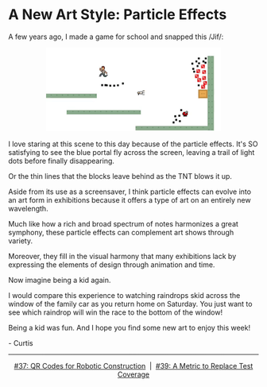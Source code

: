 # A New Art Style: Particle Effects

A few years ago, I made a game for school and snapped this /Jif/:

<p align="center">
  <img width="70%" src="../assets/038/game.gif" alt="The engine in action!"/>
</p>

I love staring at this scene to this day because of the particle effects. It's SO satisfying to see the blue portal fly across the screen, leaving a trail of light dots before finally disappearing.

Or the thin lines that the blocks leave behind as the TNT blows it up.

Aside from its use as a screensaver, I think particle effects can evolve into an art form in exhibitions because it offers a type of art on an entirely new wavelength.

Much like how a rich and broad spectrum of notes harmonizes a great symphony, these particle effects can complement art shows through variety.

Moreover, they fill in the visual harmony that many exhibitions lack by expressing the elements of design through animation and time.

Now imagine being a kid again.

I would compare this experience to watching raindrops skid across the window of the family car as you return home on Saturday. You just want to see which raindrop will win the race to the bottom of the window!

Being a kid was fun. And I hope you find some new art to enjoy this week!

\- Curtis

<!--START OF FOOTER-->
<hr style="margin-top:9px;height:1px;border: 0;background-image: linear-gradient(to right, rgba(0, 0, 0, 0.0), rgba(0, 0, 0, 0.5),rgba(0, 0, 0, 0.0));">
<!--START OF ISSUE NAVIGATION LINKS-->
<p align="center"><a href='037_qr_codes_for_robotic_construction.md'>#37: QR Codes for Robotic Construction</a>&nbsp;&nbsp;|&nbsp;&nbsp;<a href='039_a_metric_to_replace_test_coverage.md'>#39: A Metric to Replace Test Coverage</a></p>
<!--START OF ISSUE NAVIGATION LINKS-->
<!--END OF FOOTER-->
